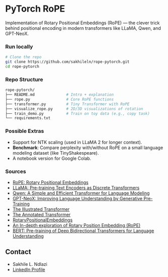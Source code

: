 # PyTorch RoPE
Implementation of Rotary Positional Embeddings (RoPE) — the clever trick behind positional encoding in modern transformers like LLaMA, Qwen, and GPT-NeoX.

### Run locally
```bash
# Clone the repo
git clone https://github.com/sakhileln/rope-pytorch.git
cd rope-pytorch
```

### Repo Structure
```bash
rope-pytorch/
├── README.md              # Intro + explanation
├── rope.py                # Core RoPE functions
├── transformer.py         # Tiny Transformer with RoPE
├── visualize_rope.py      # 2D/3D visualizations of rotation
├── train_demo.py          # Train on toy data (e.g., copy task)
└── requirements.txt
```
### Possible Extras
- Support for NTK scaling (used in LLaMA 2 for longer context).
- **Benchmark**: Compare perplexity with/without RoPE on a small language modeling dataset (like TinyShakespeare).
- A notebook version for Google Colab.

### Sources
- [RoPE: Rotary Positional Embeddings](https://arxiv.org/abs/2006.10029)
- [LLaMA: Pre-training Text Encoders as Discrete Transformers](https://arxiv.org/abs/2006.16236)
- [Qwen: A Simple and Efficient Transformer for Language Modeling](https://arxiv.org/abs/2006.04768)
- [GPT-NeoX: Improving Language Understanding by Generative Pre-Training](https://arxiv.org/abs/2106.03751)
- [The Illustrated Transformer](http://jalammar.github.io/illustrated-transformer/)
- [The Annotated Transformer](http://nlp.seas.harvard.edu/2018/04/03/attention.html)
- [RotaryPositionalEmbeddings](https://docs.pytorch.org/torchtune/stable/generated/torchtune.modules.RotaryPositionalEmbeddings.html)
- [An In-depth exploration of Rotary Position Embedding (RoPE)](https://aiexpjourney.substack.com/p/an-in-depth-exploration-of-rotary-position-embedding-rope-ac351a45c794)
- [BERT: Pre-training of Deep Bidirectional Transformers for Language Understanding](https://arxiv.org/pdf/1810.04805)

## Contact
- Sakhile L. Ndlazi
- [LinkedIn Profile](https://www.linkedin.com/in/sakhile-)
